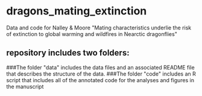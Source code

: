 # dragons_mating_extinction
Data and code for Nalley &amp; Moore "Mating characteristics underlie the risk of extinction to global warming and wildfires in Nearctic dragonflies"

## repository includes two folders: 
###The folder "data" includes the data files and an associated README file that describes the structure of the data. 
###The folder "code" includes an R script that includes all of the annotated code for the analyses and figures in the manuscript
